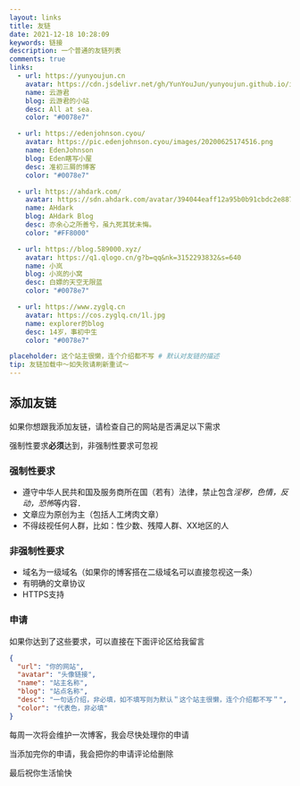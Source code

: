 ```yaml
---
layout: links
title: 友链
date: 2021-12-18 10:28:09
keywords: 链接
description: 一个普通的友链列表
comments: true
links:
  - url: https://yunyoujun.cn
    avatar: https://cdn.jsdelivr.net/gh/YunYouJun/yunyoujun.github.io/images/avatar.jpg
    name: 云游君
    blog: 云游君的小站
    desc: All at sea.
    color: "#0078e7"

  - url: https://edenjohnson.cyou/
    avatar: https://pic.edenjohnson.cyou/images/20200625174516.png
    name: EdenJohnson
    blog: Eden瞎写小屋
    desc: 准初三屑的博客
    color: "#0078e7"

  - url: https://ahdark.com/
    avatar: https://sdn.ahdark.com/avatar/394044eaff12a95b0b91cbdc2e8871a4?s=512
    name: AHdark
    blog: AHdark Blog
    desc: 亦余心之所善兮，虽九死其犹未悔。
    color: "#FF8000"

  - url: https://blog.589000.xyz/
    avatar: https://q1.qlogo.cn/g?b=qq&nk=3152293832&s=640
    name: 小岚
    blog: 小岚的小窝
    desc: 白嫖的天空无限蓝
    color: "#0078e7"

  - url: https://www.zyglq.cn
    avatar: https://cos.zyglq.cn/1l.jpg
    name: explorer的blog
    desc: 14岁，事初中生
    color: "#0078e7"

placeholder: 这个站主很懒，连个介绍都不写 # 默认对友链的描述
tip: 友链加载中～如失败请刷新重试～
---
```



## 添加友链

如果你想跟我添加友链，请检查自己的网站是否满足以下需求

强制性要求**必须**达到，非强制性要求可忽视

### 强制性要求

- 遵守中华人民共和国及服务商所在国（若有）法律，禁止包含*淫秽，色情，反动，恐怖*等内容．
- 文章应为原创为主（包括人工烤肉文章）
- 不得歧视任何人群，比如：性少数、残障人群、XX地区的人

### 非强制性要求

- 域名为一级域名（如果你的博客搭在二级域名可以直接忽视这一条）
- 有明确的文章协议
- HTTPS支持

### 申请

如果你达到了这些要求，可以直接在下面评论区给我留言

~~~json
{
  "url": "你的网站",
  "avatar": "头像链接",
  "name": "站主名称",
  "blog": "站点名称",
  "desc": "一句话介绍，非必填，如不填写则为默认＂这个站主很懒，连个介绍都不写＂",
  "color": "代表色，非必填"
}
~~~

每周一次将会维护一次博客，我会尽快处理你的申请

当添加完你的申请，我会把你的申请评论给删除

最后祝你生活愉快
